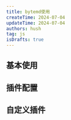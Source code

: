 ```yaml
---
title: bytemd使用
createTime: 2024-07-04
updateTime: 2024-07-04
authors: hush
tag: js
isDrafts: true
---
```


## 基本使用

## 插件配置

## 自定义插件
